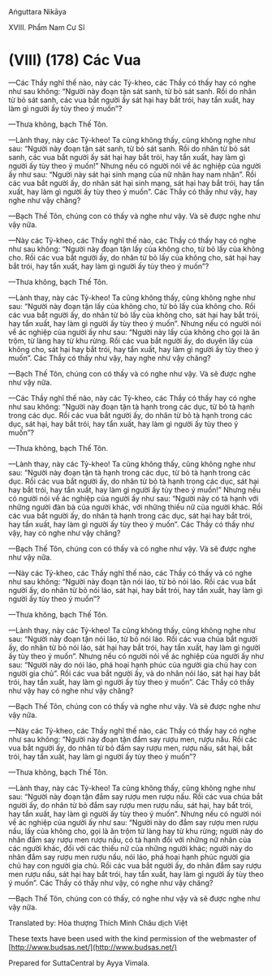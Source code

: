  

Aṅguttara Nikāya

XVIII. Phẩm Nam Cư Sĩ

# (VIII) (178) Các Vua

—Các Thầy nghĩ thế nào, này các Tỷ-kheo, các Thầy có thấy hay có nghe như sau không: “Người này đoạn tận sát sanh, từ bỏ sát sanh. Rồi do nhân từ bỏ sát sanh, các vua bắt người ấy sát hại hay bắt trói, hay tẩn xuất, hay làm gì người ấy tùy theo ý muốn”?

—Thưa không, bạch Thế Tôn.

—Lành thay, này các Tỷ-kheo! Ta cũng không thấy, cũng không nghe như sau: “Người này đoạn tận sát sanh, từ bỏ sát sanh. Rồi do nhân từ bỏ sát sanh, các vua bắt người ấy sát hại hay bắt trói, hay tẩn xuất, hay làm gì người ấy tùy theo ý muốn!” Nhưng nếu có người nói về ác nghiệp của người ấy như sau: “Người này sát hại sinh mạng của nữ nhân hay nam nhân”. Rồi các vua bắt người ấy, do nhân sát hại sinh mạng, sát hại hay bắt trói, hay tẩn xuất, hay làm gì người ấy tùy theo ý muốn”. Các Thầy có thấy như vậy, hay nghe như vậy chăng?

—Bạch Thế Tôn, chúng con có thấy và nghe như vậy. Và sẽ được nghe như vậy nữa.

—Này các Tỷ-kheo, các Thầy nghĩ thế nào, các Thầy có thấy hay có nghe như sau không: “Người này đoạn tận lấy của không cho, từ bỏ lấy của không cho. Rồi các vua bắt người ấy, do nhân từ bỏ lấy của không cho, sát hại hay bắt trói, hay tẩn xuất, hay làm gì người ấy tùy theo ý muốn”?

—Thưa không, bạch Thế Tôn.

—Lành thay, này các Tỷ-kheo! Ta cũng không thấy, cũng không nghe như sau: “Người này đoạn tận lấy của không cho, từ bỏ lấy của không cho. Rồi các vua bắt người ấy, do nhân từ bỏ lấy của không cho, sát hại hay bắt trói, hay tẩn xuất, hay làm gì người ấy tùy theo ý muốn”. Nhưng nếu có người nói về ác nghiệp của người ấy như sau: “Người này lấy của không cho gọi là ăn trộm, từ làng hay từ khu rừng. Rồi các vua bắt người ấy, do duyên lấy của không cho, sát hại hay bắt trói, hay tẩn xuất, hay làm gì người ấy tùy theo ý muốn”. Các Thầy có thấy như vậy, hay nghe như vậy chăng?

—Bạch Thế Tôn, chúng con có thấy và có nghe như vậy. Và sẽ được nghe như vậy nữa.

—Các Thầy nghĩ thế nào, này các Tỷ-kheo, các Thầy có thấy hay có nghe như sau không: “Người này đoạn tận tà hạnh trong các dục, từ bỏ tà hạnh trong các dục. Rồi các vua bắt người ấy, do nhân từ bỏ tà hạnh trong các dục, sát hại, hay bắt trói, hay tẩn xuất, hay làm gì người ấy tùy theo ý muốn”?

—Thưa không, bạch Thế Tôn.

—Lành thay, này các Tỷ-kheo! Ta cũng không thấy, cũng không nghe như sau: “Người này đoạn tận tà hạnh trong các dục, từ bỏ tà hạnh trong các dục. Rồi các vua bắt người ấy, do nhân từ bỏ tà hạnh trong các dục, sát hại hay bắt trói, hay tẩn xuất, hay làm gì người ấy tùy theo ý muốn!” Nhưng nếu có người nói về ác nghiệp của người ấy như sau: “Người này có tà hạnh với những người đàn bà của người khác, với những thiếu nữ của người khác. Rồi các vua bắt người ấy, do nhân tà hạnh trong các dục, sát hại hay bắt trói, hay tẩn xuất, hay làm gì người ấy tùy theo ý muốn”. Các Thầy có thấy như vậy, hay có nghe như vậy chăng?

—Bạch Thế Tôn, chúng con có thấy và có nghe như vậy. Và sẽ được nghe như vậy nữa.

—Này các Tỷ-kheo, các Thầy nghĩ thế nào, các Thầy có thấy và có nghe như sau không: “Người này đoạn tận nói láo, từ bỏ nói láo. Rồi các vua bắt người ấy, do nhân từ bỏ nói láo, sát hại, hay bắt trói, hay tẩn xuất, hay làm gì người ấy tùy theo ý muốn”?

—Thưa không, bạch Thế Tôn.

—Lành thay, này các Tỷ-kheo! Ta cũng không thấy, cũng không nghe như sau: “Người này đoạn tận nói láo, từ bỏ nói láo. Rồi các vua chúa bắt người ấy, do nhân từ bỏ nói láo, sát hại hay bắt trói, hay tẩn xuất, hay làm gì người ấy tùy theo ý muốn”. Nhưng nếu có người nói về ác nghiệp của người ấy như sau: “Người này do nói láo, phá hoại hạnh phúc của người gia chủ hay con người gia chủ”. Rồi các vua bắt người ấy, và do nhân nói láo, sát hại hay bắt trói, hay tẩn xuất, hay làm gì người ấy tùy theo ý muốn”. Các Thầy có thấy như vậy hay có nghe như vậy chăng?

—Bạch Thế Tôn, chúng con có thấy và nghe như vậy. Và sẽ được nghe như vậy nữa.

—Này các Tỷ-kheo, các Thầy nghĩ thế nào, các Thầy có thấy hay có nghe như sau không: “Người này đoạn tận đắm say rượu men, rượu nấu. Rồi các vua bắt người ấy, do nhân từ bỏ đắm say rượu men, rượu nấu, sát hại, bắt trói, hay tẩn xuất, hay làm gì người ấy tùy theo ý muốn”?

—Thưa không, bạch Thế Tôn.

—Lành thay, này các Tỷ-kheo! Ta cũng không thấy, cũng không nghe như sau: “Người này đoạn tận đắm say rượu men rượu nấu. Rồi các vua chúa bắt người ấy, do nhân từ bỏ đắm say rượu men rượu nấu, sát hại, hay bắt trói, hay tẩn xuất, hay làm gì người ấy tùy theo ý muốn”. Nhưng nếu có người nói về ác nghiệp của người ấy như sau: “Người này do đắm say rượu men rượu nấu, lấy của không cho, gọi là ăn trộm từ làng hay từ khu rừng; người này do nhân đắm say rượu men rượu nấu, có tà hạnh đối với những nữ nhân của các người khác, đối với các thiếu nữ của những người khác; người này do nhân đắm say rượu men rượu nấu, nói láo, phá hoại hạnh phúc người gia chủ hay con người gia chủ. Rồi các vua bắt người ấy, do nhân đắm say rượu men rượu nấu, sát hại hay bắt trói, hay tẩn xuất, hay làm gì người ấy tùy theo ý muốn”. Các Thầy có thấy như vậy, có nghe như vậy chăng?

—Bạch Thế Tôn, chúng con có thấy, có nghe như vậy và sẽ được nghe như vậy nữa.

Translated by: Hòa thượng Thích Minh Châu dịch Việt

These texts have been used with the kind permission of the webmaster of [http://www.budsas.net/](http://www.budsas.net/)

Prepared for SuttaCentral by Ayya Vimala.